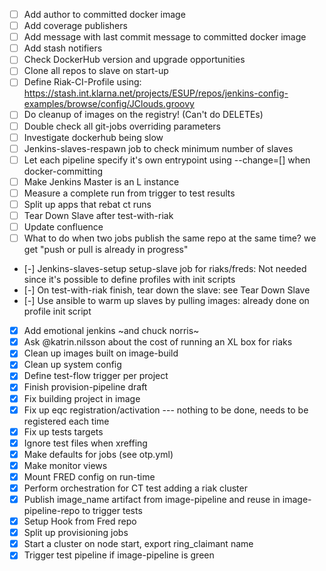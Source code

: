  - [ ] Add author to committed docker image
 - [ ] Add coverage publishers
 - [ ] Add message with last commit message to committed docker image
 - [ ] Add stash notifiers
 - [ ] Check DockerHub version and upgrade opportunities
 - [ ] Clone all repos to slave on start-up
 - [ ] Define Riak-CI-Profile using: https://stash.int.klarna.net/projects/ESUP/repos/jenkins-config-examples/browse/config/JClouds.groovy
 - [ ] Do cleanup of images on the registry! (Can't do DELETEs)
 - [ ] Double check all git-jobs overriding parameters
 - [ ] Investigate dockerhub being slow
 - [ ] Jenkins-slaves-respawn job to check minimum number of slaves
 - [ ] Let each pipeline specify it's own entrypoint using --change=[] when docker-committing
 - [ ] Make Jenkins Master is an L instance
 - [ ] Measure a complete run from trigger to test results
 - [ ] Split up apps that rebat ct runs
 - [ ] Tear Down Slave after test-with-riak
 - [ ] Update confluence
 - [ ] What to do when two jobs publish the same repo at the same time? we get "push or pull is already in progress"
 - [-] Jenkins-slaves-setup   setup-slave job for riaks/freds: Not needed since it's possible to define profiles with init scripts
 - [-] On test-with-riak finish, tear down the slave: see Tear Down Slave
 - [-] Use ansible to warm up slaves by pulling images: already done on profile init script
 - [X] Add emotional jenkins ~and chuck norris~
 - [X] Ask @katrin.nilsson about the cost of running an XL box for riaks
 - [X] Clean up images built on image-build
 - [X] Clean up system config
 - [X] Define test-flow trigger per project
 - [X] Finish provision-pipeline draft
 - [X] Fix building project in image
 - [X] Fix up eqc registration/activation --- nothing to be done, needs to be registered each time
 - [X] Fix up tests targets
 - [X] Ignore test files when xreffing
 - [X] Make defaults for jobs (see otp.yml)
 - [X] Make monitor views
 - [X] Mount FRED config on run-time
 - [X] Perform orchestration for CT test adding a riak cluster
 - [X] Publish image_name artifact from image-pipeline and reuse in image-pipeline-repo to trigger tests
 - [X] Setup Hook from Fred repo
 - [X] Split up provisioning jobs
 - [X] Start a cluster on node start, export ring_claimant name
 - [X] Trigger test pipeline if image-pipeline is green
